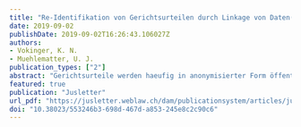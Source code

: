 ```yaml
---
title: "Re-Identifikation von Gerichtsurteilen durch Linkage von Daten(banken)"
date: 2019-09-02
publishDate: 2019-09-02T16:26:43.106027Z
authors: 
- Vokinger, K. N.
- Muehlematter, U. J. 
publication_types: ["2"]
abstract: "Gerichtsurteile werden haeufig in anonymisierter Form öffentlich zugaenglich gemacht. In der vorliegenden Studie haben wir untersucht, ob es mit der Methodik des Linkage – der Verbindung von verschiedenen, oeffentlich zugänglichen Daten(banken) – moeglich ist, Urteile zu re-identifizieren. Materiell interessierten uns die Fragestellungen, welche pharmazeutischen Unternehmen zwischen 2000 und 2018 in einem Verfahren gegen (Preis-)Verfügungen des BAG vor Bundesgericht involviert und welche Arzneimittel davon betroffen waren. Wir erzielten eine Re-Identifikation in 84% der Fälle. Dies wirft neue Fragen zur Anonymisierung von Daten auf."
featured: true
publication: "Jusletter"
url_pdf: "https://jusletter.weblaw.ch/dam/publicationsystem/articles/jusletter/2019/990/re-identifikation-vo_21cb82c096/Jusletter_re-identifikation-vo_21cb82c096_de.pdf"
doi: "10.38023/553246b3-698d-467d-a853-245e8c2c90c6"
---
```


